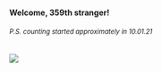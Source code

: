 #### Welcome, 359th stranger!

###### <sup>P.S. counting started approximately in 10.01.21</sup>

<img src="https://kraftwerk28.pp.ua/vcnt.png"></img>
